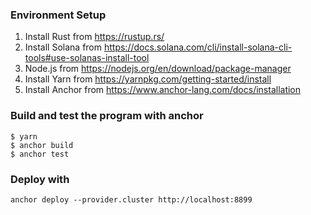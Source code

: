 ### Environment Setup
1. Install Rust from https://rustup.rs/
2. Install Solana from https://docs.solana.com/cli/install-solana-cli-tools#use-solanas-install-tool
3. Node.js from https://nodejs.org/en/download/package-manager
4. Install Yarn from https://yarnpkg.com/getting-started/install
5. Install Anchor from https://www.anchor-lang.com/docs/installation

### Build and test the program with anchor
```
$ yarn
$ anchor build
$ anchor test
```

### Deploy with
```
anchor deploy --provider.cluster http://localhost:8899
```

